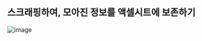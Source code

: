 ## 스크래핑하여, 모아진 정보를 액셀시트에 보존하기 


![image](https://github.com/user-attachments/assets/5e56fe63-9920-4923-9a2b-c410e4715c9e)
